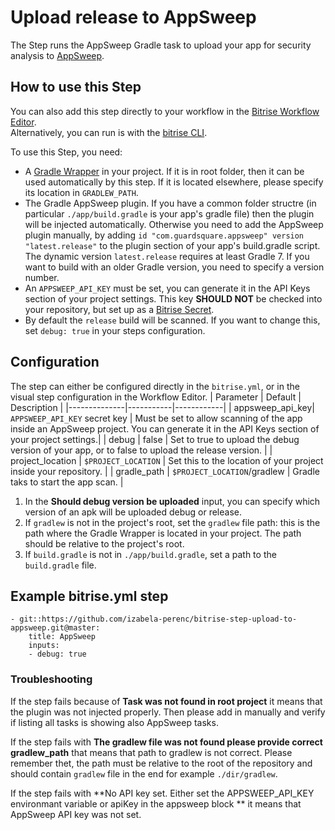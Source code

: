 # Upload release to AppSweep

The Step runs the AppSweep Gradle task to upload your app for security analysis to [AppSweep](https://appsweep.guardsquare.com). 

## How to use this Step

You can also add this step directly to your workflow in the [Bitrise Workflow Editor](https://devcenter.bitrise.io/steps-and-workflows/steps-and-workflows-index/).  
Alternatively, you can run is with the [bitrise CLI](https://github.com/bitrise-io/bitrise).

To use this Step, you need:

* A [Gradle Wrapper](https://docs.gradle.org/current/userguide/gradle_wrapper.html) in your project. If it is in root folder, then it can be used automatically by this step. If it is located elsewhere, please specify its location in `GRADLEW_PATH`.
* The Gradle AppSweep plugin. If you have a common folder structre (in particular `./app/build.gradle` is your app's gradle file) then the plugin will be injected automatically. Otherwise you need to add the AppSweep plugin manually, by adding `id "com.guardsquare.appsweep" version "latest.release"` to the plugin section of your app's build.gradle script.
The dynamic version `latest.release` requires at least Gradle 7. If you want to build with an older Gradle version, you need to specify a version number.
* An `APPSWEEP_API_KEY` must be set, you can generate it in the API Keys section of your project settings. This key **SHOULD NOT** be checked into your repository, but set up as a [Bitrise Secret](https://devcenter.bitrise.io/en/builds/secrets.html).
* By default the `release` build will be scanned. If you want to change this, set `debug: true` in your steps configuration.


## Configuration

The step can either be configured directly in the `bitrise.yml`, or in the visual step configuration in the Workflow Editor.
| Parameter         | Default     | Description |
|--------------|-----------|------------|
| appsweep_api_key| `APPSWEEP_API_KEY` secret key | Must be set to allow scanning of the app inside an AppSweep project. You can generate it in the API Keys section of your project settings.| 
| debug | false | Set to true to upload the debug version of your app, or to false to upload the release version. |
| project_location | `$PROJECT_LOCATION` | Set this to the location of your project inside your repository. |
| gradle_path | `$PROJECT_LOCATION`/gradlew | Gradle taks to start the app scan. |

1. In the **Should debug version be uploaded** input, you can specify which version of an apk will be uploaded debug or release.
1. If `gradlew` is not in the project's root, set the `gradlew` file path: this is the path where the Gradle Wrapper is located in your project. The path should be relative to the project's root. 
1. If `build.gradle` is not in `./app/build.gradle`, set a path to the `build.gradle` file.


## Example bitrise.yml step

```
- git::https://github.com/izabela-perenc/bitrise-step-upload-to-appsweep.git@master:
    title: AppSweep
    inputs:
    - debug: true
```

### Troubleshooting 

If the step fails because of **Task was not found in root project** it means that the plugin was not injected properly. Then please add in manually and verify if listing all tasks is showing also AppSweep tasks. 

If the step fails with **The gradlew file was not found please provide correct gradlew_path** that means that path to gradlew is not correct. Please remember thet, the path must be relative to the root of the repository and should contain `gradlew` file in the end for example `./dir/gradlew`.

If the step fails with **No API key set. Either set the APPSWEEP_API_KEY environmant variable or apiKey in the appsweep block
** it means that AppSweep API key was not set. 
